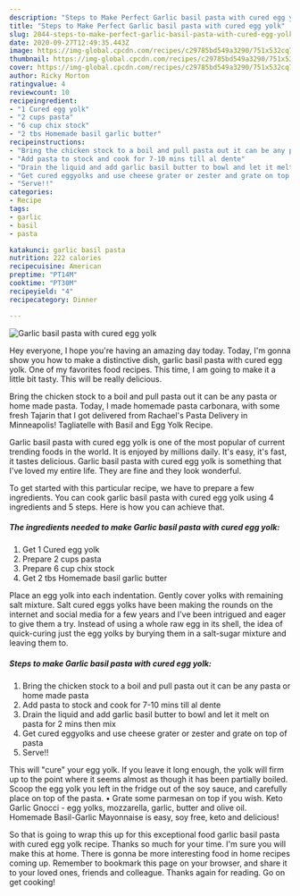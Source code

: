 ```yaml
---
description: "Steps to Make Perfect Garlic basil pasta with cured egg yolk"
title: "Steps to Make Perfect Garlic basil pasta with cured egg yolk"
slug: 2044-steps-to-make-perfect-garlic-basil-pasta-with-cured-egg-yolk
date: 2020-09-27T12:49:35.443Z
image: https://img-global.cpcdn.com/recipes/c29785bd549a3290/751x532cq70/garlic-basil-pasta-with-cured-egg-yolk-recipe-main-photo.jpg
thumbnail: https://img-global.cpcdn.com/recipes/c29785bd549a3290/751x532cq70/garlic-basil-pasta-with-cured-egg-yolk-recipe-main-photo.jpg
cover: https://img-global.cpcdn.com/recipes/c29785bd549a3290/751x532cq70/garlic-basil-pasta-with-cured-egg-yolk-recipe-main-photo.jpg
author: Ricky Morton
ratingvalue: 4
reviewcount: 10
recipeingredient:
- "1 Cured egg yolk"
- "2 cups pasta"
- "6 cup chix stock"
- "2 tbs Homemade basil garlic butter"
recipeinstructions:
- "Bring the chicken stock to a boil and pull pasta out it can be any pasta or home made pasta"
- "Add pasta to stock and cook for 7-10 mins till al dente"
- "Drain the liquid and add garlic basil butter to bowl and let it melt on pasta for 2 mins then mix"
- "Get cured eggyolks and use cheese grater or zester and grate on top of pasta"
- "Serve!!"
categories:
- Recipe
tags:
- garlic
- basil
- pasta

katakunci: garlic basil pasta 
nutrition: 222 calories
recipecuisine: American
preptime: "PT14M"
cooktime: "PT30M"
recipeyield: "4"
recipecategory: Dinner

---
```



![Garlic basil pasta with cured egg yolk](https://img-global.cpcdn.com/recipes/c29785bd549a3290/751x532cq70/garlic-basil-pasta-with-cured-egg-yolk-recipe-main-photo.jpg)

Hey everyone, I hope you're having an amazing day today. Today, I'm gonna show you how to make a distinctive dish, garlic basil pasta with cured egg yolk. One of my favorites food recipes. This time, I am going to make it a little bit tasty. This will be really delicious.

Bring the chicken stock to a boil and pull pasta out it can be any pasta or home made pasta. Today, I made homemade pasta carbonara, with some fresh Tajarin that I got delivered from Rachael&#39;s Pasta Delivery in Minneapolis! Tagliatelle with Basil and Egg Yolk Recipe.

Garlic basil pasta with cured egg yolk is one of the most popular of current trending foods in the world. It is enjoyed by millions daily. It's easy, it's fast, it tastes delicious. Garlic basil pasta with cured egg yolk is something that I've loved my entire life. They are fine and they look wonderful.


To get started with this particular recipe, we have to prepare a few ingredients. You can cook garlic basil pasta with cured egg yolk using 4 ingredients and 5 steps. Here is how you can achieve that.

<!--inarticleads1-->

##### The ingredients needed to make Garlic basil pasta with cured egg yolk:

1. Get 1 Cured egg yolk
1. Prepare 2 cups pasta
1. Prepare 6 cup chix stock
1. Get 2 tbs Homemade basil garlic butter


Place an egg yolk into each indentation. Gently cover yolks with remaining salt mixture. Salt cured eggs yolks have been making the rounds on the internet and social media for a few years and I&#39;ve been intrigued and eager to give them a try. Instead of using a whole raw egg in its shell, the idea of quick-curing just the egg yolks by burying them in a salt-sugar mixture and leaving them to. 

<!--inarticleads2-->

##### Steps to make Garlic basil pasta with cured egg yolk:

1. Bring the chicken stock to a boil and pull pasta out it can be any pasta or home made pasta
1. Add pasta to stock and cook for 7-10 mins till al dente
1. Drain the liquid and add garlic basil butter to bowl and let it melt on pasta for 2 mins then mix
1. Get cured eggyolks and use cheese grater or zester and grate on top of pasta
1. Serve!!


This will &#34;cure&#34; your egg yolk. If you leave it long enough, the yolk will firm up to the point where it seems almost as though it has been partially boiled. Scoop the egg yolk you left in the fridge out of the soy sauce, and carefully place on top of the pasta. • Grate some parmesan on top if you wish. Keto Garlic Gnocci - egg yolks, mozzarella, garlic, butter and olive oil. Homemade Basil-Garlic Mayonnaise is easy, soy free, keto and delicious! 

So that is going to wrap this up for this exceptional food garlic basil pasta with cured egg yolk recipe. Thanks so much for your time. I'm sure you will make this at home. There is gonna be more interesting food in home recipes coming up. Remember to bookmark this page on your browser, and share it to your loved ones, friends and colleague. Thanks again for reading. Go on get cooking!
